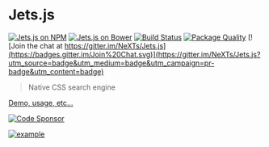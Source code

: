# Jets.js
[![Jets.js on NPM](https://img.shields.io/npm/v/jets.svg)](https://www.npmjs.com/package/jets) 
[![Jets.js on Bower](https://img.shields.io/bower/v/jets.svg)](http://bower.io/search/?q=jets)
[![Build Status](https://api.travis-ci.org/NeXTs/Jets.js.svg)](https://travis-ci.org/NeXTs/Jets.js)
[![Package Quality](http://npm.packagequality.com/shield/jets.svg)](http://packagequality.com/#?package=jets)
[![Join the chat at https://gitter.im/NeXTs/Jets.js](https://badges.gitter.im/Join%20Chat.svg)](https://gitter.im/NeXTs/Jets.js?utm_source=badge&utm_medium=badge&utm_campaign=pr-badge&utm_content=badge)

> Native CSS search engine

[Demo, usage, etc…](https://jets.js.org/)

[![Code Sponsor](https://app.codesponsor.io/embed/VdXnbBqMapoM2ygsq3ca62Sy/NeXTs/Jets.js.svg)](https://app.codesponsor.io/link/VdXnbBqMapoM2ygsq3ca62Sy/NeXTs/Jets.js)

[![example](http://nexts.github.io/Jets.js/img/demo_hover.gif)](https://jets.js.org/)
